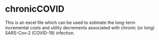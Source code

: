 # chronicCOVID

This is an excel file which can be used to estimate the long-term incremental costs and utility decrements associated with chronic (or long) SARS-Cov-2 (COVID-19) infection.
